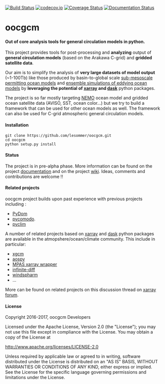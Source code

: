 [![Build Status](https://travis-ci.org/lesommer/oocgcm.svg?branch=master)](https://travis-ci.org/lesommer/oocgcm)
[![codecov.io](https://codecov.io/github/lesommer/oocgcm/coverage.svg?branch=master)](https://codecov.io/github/lesommer/oocgcm?branch=master)
[![Coverage Status](https://coveralls.io/repos/github/lesommer/oocgcm/badge.svg?branch=master)](https://coveralls.io/github/lesommer/oocgcm?branch=master)
[![Documentation Status](https://readthedocs.org/projects/oocgcm/badge/?version=latest)](http://oocgcm.readthedocs.io/en/latest/?badge=latest)

# oocgcm
#### Out of core analysis tools for general circulation models in python.

This project provides tools for post-processing and **analyzing** output of
**general circulation models** (based on the Arakawa C-grid) and **gridded satellite data**.

Our aim is to simplify the analysis of **very large datasets of model output**
(~1-100Tb) like those produced by basin-to-global scale [sub-mesoscale permitting
ocean models](http://meom-group.github.io/swot-natl60/) and 
[ensemble simulations of eddying ocean models](http://www.agence-nationale-recherche.fr/?Project=ANR-13-BS06-0007) 
by **leveraging the potential of [xarray](https://github.com/pydata/xarray) and
[dask](https://github.com/dask/dask)** python packages.

The project is so far mostly targeting [NEMO](http://www.nemo-ocean.eu/)
ocean model and gridded ocean satellite data (AVISO, SST, ocean color...)
but we try to build a framework that can be used for other ocean models as well.
The framework can also be used for C-grid atmospheric general
circulation models.

#### Installation
```
git clone https://github.com/lesommer/oocgcm.git
cd oocgcm
python setup.py install
```

#### Status
The project is in pre-alpha phase. More information can be found on the
project [documentation]( http://oocgcm.rtfd.io) and on the project [wiki](https://github.com/lesommer/oocgcm/wiki).
Ideas, comments and contributions are welcome !!


#### Related projects

oocgcm project builds upon past experience with previous projects including :
 - [PyDom](http://servforge.legi.grenoble-inp.fr/projects/PyDom)
 - [pycomodo](http://pycomodo.forge.imag.fr/).
 - [pyclim](http://servforge.legi.grenoble-inp.fr/projects/soft-pyclim)

A number of related projects based on [xarray](https://github.com/pydata/xarray)
and [dask](https://github.com/dask/dask) python packages are available in the
atmopshere/ocean/climate community. This include in particular:
 - [xgcm](https://github.com/xgcm/xgcm)
 - [aospy](https://github.com/spencerahill/aospy)
 - [MPAS xarray wrapper](https://github.com/pwolfram/mpas_xarray_wrapper)
 - [infinite-diff](https://github.com/spencerahill/infinite-diff/)
 - [windspharm](https://github.com/ajdawson/windspharm)
 - ...

More can be found on related projects on this discussion thread on
[xarray forum](https://groups.google.com/forum/#!topic/xarray/pv1d3txTLEw).

#### License

Copyright 2016-2017, oocgcm Developers

Licensed under the Apache License, Version 2.0 (the "License");
you may not use this file except in compliance with the License.
You may obtain a copy of the License at

  http://www.apache.org/licenses/LICENSE-2.0

Unless required by applicable law or agreed to in writing, software
distributed under the License is distributed on an "AS IS" BASIS,
WITHOUT WARRANTIES OR CONDITIONS OF ANY KIND, either express or implied.
See the License for the specific language governing permissions and
limitations under the License.
